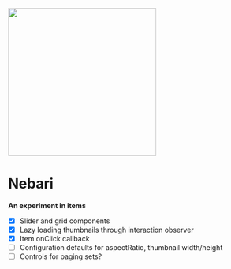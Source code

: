 <img src="https://user-images.githubusercontent.com/7376450/174167258-51fe872a-5130-45d1-bd86-ecd895312cc7.png" width="300" />

# Nebari

**An experiment in items**

- [x] Slider and grid components
- [x] Lazy loading thumbnails through interaction observer
- [x] Item  onClick callback 
- [ ] Configuration defaults for aspectRatio, thumbnail width/height
- [ ] Controls for paging sets?

